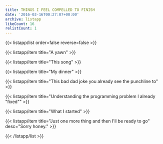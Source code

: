 ```yaml
---
title: THINGS I FEEL COMPELLED TO FINISH
date: '2016-03-16T00:27:07+00:00'
archive: listapp
likeCount: 16
relistCount: 1
---
```


{{< listapp/list order=false reverse=false >}}

   {{< listapp/item title="A yawn" >}}

   {{< listapp/item title="This song" >}}

   {{< listapp/item title="My dinner" >}}

   {{< listapp/item title="This bad dad joke you already see the punchline to" >}}

   {{< listapp/item title="Understanding the programming problem I already \"fixed\"" >}}

   {{< listapp/item title="What I started" >}}

   {{< listapp/item title="Just one more thing and then I'll be ready to go"
      desc="Sorry honey." >}}

{{< /listapp/list >}}
